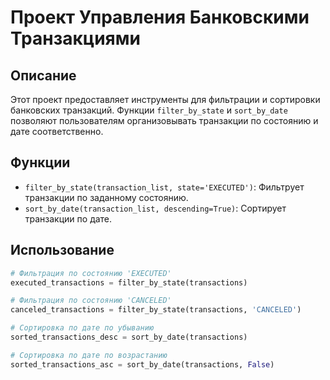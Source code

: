 # Проект Управления Банковскими Транзакциями

## Описание

Этот проект предоставляет инструменты для фильтрации и сортировки банковских транзакций. Функции `filter_by_state` и `sort_by_date` позволяют пользователям организовывать транзакции по состоянию и дате соответственно.

## Функции

- `filter_by_state(transaction_list, state='EXECUTED')`: Фильтрует транзакции по заданному состоянию.
- `sort_by_date(transaction_list, descending=True)`: Сортирует транзакции по дате.

## Использование

```python
# Фильтрация по состоянию 'EXECUTED'
executed_transactions = filter_by_state(transactions)

# Фильтрация по состоянию 'CANCELED'
canceled_transactions = filter_by_state(transactions, 'CANCELED')

# Сортировка по дате по убыванию
sorted_transactions_desc = sort_by_date(transactions)

# Сортировка по дате по возрастанию
sorted_transactions_asc = sort_by_date(transactions, False)

